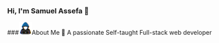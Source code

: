 ### Hi, I'm Samuel Assefa 👋 

<!--
**Samfo444Assefa/Samfo444Assefa** is a ✨ _special_ ✨ repository because its `README.md` (this file) appears on your GitHub profile.

Here are some ideas to get you started:

- 🔭 I’m currently working on ...
- 🌱 I’m currently learning ...
- 👯 I’m looking to collaborate on ...
- 🤔 I’m looking for help with ...
- 💬 Ask me about ...
- 📫 How to reach me: ...
- 😄 Pronouns: ...
- ⚡ Fun fact: ...
-->
###<img src="https://github.com/0xAbdulKhalid/0xAbdulKhalid/raw/main/assets/mdImages/about_me.gif" width="30px"/>About Me 👋 
A passionate Self-taught Full-stack web developer
